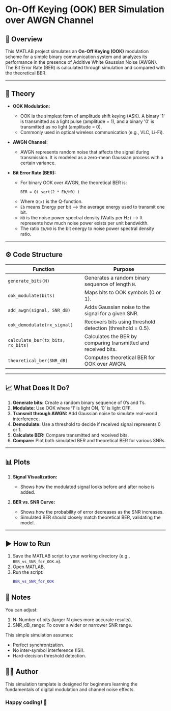 # On-Off Keying (OOK) BER Simulation over AWGN Channel

## 📌 Overview

This MATLAB project simulates an **On-Off Keying (OOK)** modulation scheme for a simple binary communication system and analyzes its performance in the presence of Additive White Gaussian Noise (AWGN). 
The Bit Error Rate (BER) is calculated through simulation and compared with the theoretical BER.

---

## 🔬 Theory

- **OOK Modulation:**  
  - OOK is the simplest form of amplitude shift keying (ASK). A binary '1' is transmitted as a light pulse (amplitude = 1), and a binary '0' is transmitted as no light (amplitude = 0).
  - Commonly used in optical wireless communication (e.g., VLC, Li-Fi).

- **AWGN Channel:**  
  - AWGN represents random noise that affects the signal during transmission. It is modeled as a zero-mean Gaussian process with a certain variance.

- **Bit Error Rate (BER):**  
  - For binary OOK over AWGN, the theoretical BER is:
    ```
    BER = Q( sqrt(2 * Eb/N0) )
    ```
  - Where `Q(x)` is the Q-function.
  - `Eb` means Energy per bit --> the average energy used to transmit one bit.
  - `N0` is the noise power spectral density (Watts per Hz) --> It represents how much noise power exists per unit bandwidth.
  - The ratio `Eb/N0` is the bit energy to noise power spectral density ratio.
---

## ⚙️ Code Structure

| Function | Purpose |
| -------- | ------- |
| `generate_bits(N)` | Generates a random binary sequence of length `N`. |
| `ook_modulate(bits)` | Maps bits to OOK symbols (0 or 1). |
| `add_awgn(signal, SNR_dB)` | Adds Gaussian noise to the signal for a given SNR. |
| `ook_demodulate(rx_signal)` | Recovers bits using threshold detection (threshold = 0.5). |
| `calculate_ber(tx_bits, rx_bits)` | Calculates the BER by comparing transmitted and received bits. |
| `theoretical_ber(SNR_dB)` | Computes theoretical BER for OOK over AWGN. |

---

## 📈 What Does It Do?

1. **Generate bits:** Create a random binary sequence of 0’s and 1’s.
2. **Modulate:** Use OOK where ‘1’ is light ON, ‘0’ is light OFF.
3. **Transmit through AWGN:** Add Gaussian noise to simulate real-world interference.
4. **Demodulate:** Use a threshold to decide if received signal represents 0 or 1.
5. **Calculate BER:** Compare transmitted and received bits.
6. **Compare:** Plot both simulated BER and theoretical BER for various SNRs.

---

## 📊 Plots

1. **Signal Visualization:**  
   - Shows how the modulated signal looks before and after noise is added.

2. **BER vs. SNR Curve:**  
   - Shows how the probability of error decreases as the SNR increases.
   - Simulated BER should closely match theoretical BER, validating the model.

---

## ▶️ How to Run

1. Save the MATLAB script to your working directory (e.g., `BER_vs_SNR_for_OOK.m`).
2. Open MATLAB.
3. Run the script:
   ```matlab
   BER_vs_SNR_for_OOK

## 📝 Notes
You can adjust:
1. N: Number of bits (larger N gives more accurate results).
2. SNR_dB_range: To cover a wider or narrower SNR range.

This simple simulation assumes:
- Perfect synchronization.
- No inter-symbol interference (ISI).
- Hard-decision threshold detection.

## 👩‍💻 Author
This simulation template is designed for beginners learning the fundamentals of digital modulation and channel noise effects.
### Happy coding! 🚀
